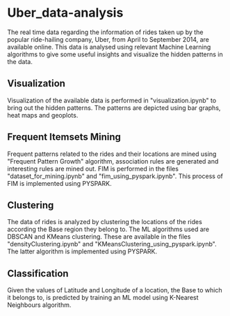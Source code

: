 # Uber_data-analysis
The real time data regarding the information of rides taken up by the popular ride-hailing company, Uber, from April to September 2014, are available online.
This data is analysed using relevant Machine Learning algorithms to give some useful insights and visualize the hidden patterns in the data.

## Visualization
Visualization of the available data is performed in "visualization.ipynb" to bring out the hidden patterns. The patterns are depicted using bar graphs, heat maps and geoplots.

## Frequent Itemsets Mining
Frequent patterns related to the rides and their locations are mined using "Frequent Pattern Growth" algorithm, association rules are generated and interesting rules are mined out.
FIM is performed in the files "dataset_for_mining.ipynb" and "fim_using_pyspark.ipynb".
This process of FIM is implemented using PYSPARK.

## Clustering
The data of rides is analyzed by clustering the locations of the rides according the Base region they belong to. The ML algorithms used are DBSCAN and KMeans clustering.
These are available in the files "densityClustering.ipynb" and "KMeansClustering_using_pyspark.ipynb".
The latter algorithm is implemented using PYSPARK.

## Classification
Given the values of Latitude and Longitude of a location, the Base to which it belongs to, is predicted by training an ML model using K-Nearest Neighbours algorithm.
